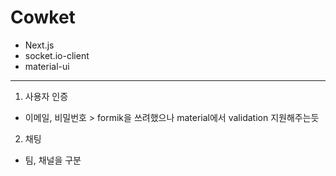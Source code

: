 # Cowket

- Next.js
- socket.io-client
- material-ui

---

1. 사용자 인증

- 이메일, 비밀번호 > formik을 쓰려했으나 material에서 validation 지원해주는듯

2. 채팅

- 팀, 채널을 구분
